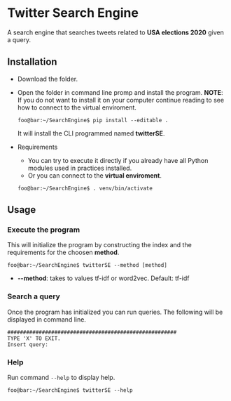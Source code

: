 # Twitter Search Engine
A search engine that searches tweets related to **USA elections 2020** given a query.

## Installation
* Download the folder.

* Open the folder in command line promp and install the program. **NOTE**: If you do not want to install it on your computer continue reading to see how to connect to the virtual enviroment.
  ```console
  foo@bar:~/SearchEngine$ pip install --editable .
  ```
  It will install the CLI programmed named **twitterSE**.

* Requirements
  * You can try to execute it directly if you already have all Python modules used in practices installed.
  * Or you can connect to the **virtual enviroment**.
  ```console
  foo@bar:~/SearchEngine$ . venv/bin/activate 
  ```

## Usage
### Execute the program

This will initialize the program by constructing the index and the requirements for the choosen **method**.
````console
foo@bar:~/SearchEngine$ twitterSE --method [method]
````
* **--method**: takes to values tf-idf or word2vec. Default: tf-idf

### Search a query
Once the program has initialized you can run queries. The following will be displayed in command line.
```
######################################################
TYPE 'X' TO EXIT.
Insert query:

```


### Help
Run command `--help` to display help.
````console
foo@bar:~/SearchEngine$ twitterSE --help
